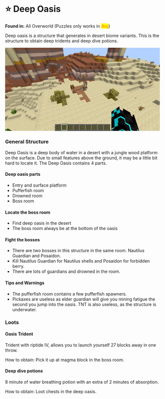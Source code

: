 # ⭐ Deep Oasis

**Found in:** All Overworld (Puzzles only works in <mark style="color:orange;">**Arg**</mark>)

Deep oasis is a structure that generates in desert biome variants. This is the structure to obtain deep tridents and deep dive potions.

![](<../../../.gitbook/assets/image (234).png>)

### General Structure

Deep Oasis is a deep body of water in a desert with a jungle wood platform on the surface. Due to small features above the ground, it may be a little bit hard to locate it. The Deep Oasis contains 4 parts.

#### Deep oasis parts

* Entry and surface platform
* Pufferfish room
* Drowned room
* Boss room

#### Locate the boss room

* Find deep oasis in the desert
* The boss room always be at the bottom of the oasis

#### Fight the bosses

* There are two bosses in this structure in the same room. Nautilus Guardian and Posaidon.
* Kill Nautilus Guardian for Nautilus shells and Posaidon for forbidden berry.
* There are lots of guardians and drowned in the room.

#### Tips and Warnings

* The pufferfish room contains a few pufferfish spawners.
* Pickaxes are useless as elder guardian will give you mining fatigue the second you jump into the oasis. TNT is also useless, as the structure is underwater.

### Loots

#### Oasis Trident

Trident with riptide IV, allows you to launch yourself 27 blocks away in one throw.

How to obtain: Pick it up at magma block in the boss room.

#### Deep dive potions

8 minute of water breathing potion with an extra of 2 minutes of absorption.

How to obtain: Loot chests in the deep oasis.
